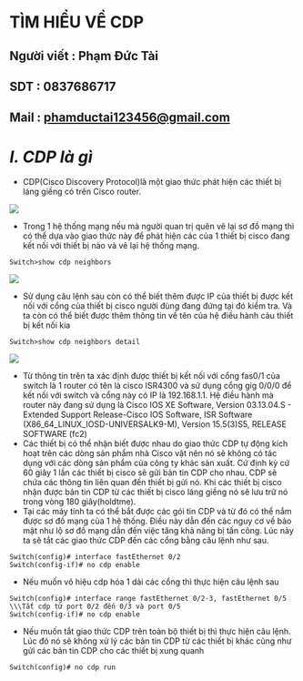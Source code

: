<!--
# h1
## h2
### h3
#### h4
##### h5
###### h6

*in nghiêng*

**bôi đậm**

***vừa in nghiêng vừa bôi đậm***

`inlide code`

```php

echo ("highlight code");

```

[Link test](https://viblo.asia/helps/cach-su-dung-markdown-bxjvZYnwkJZ)

![markdown](https://images.viblo.asia/518eea86-f0bd-45c9-bf38-d5cb119e947d.png)

* mục 3
* mục 2
* mục 1

1. item 1
2. item 2
3. item 3

***
horizonal rules

> text

{@youtube: https://www.youtube.com/watch?v=HndN6P9ke6U}
* Cài đặt nginx bằng câu lệnh sau
```php
dnf -y install nginx
```
*	Cấu hình nginx như sau
```php
vi /etc/nginx/nginx.conf

 Server{
     ...
     server_name www.srv.world;
     ...
 }
 
-->

# TÌM HIỂU VỀ CDP
## Người viết : Phạm Đức Tài
## SDT : 0837686717
## Mail : phamductai123456@gmail.com

# ***I.	CDP là gì***
* CDP(Cisco Discovery Protocol)là một giao thức phát hiện các thiết bị láng giềng có trên Cisco router.

![](https://user-images.githubusercontent.com/52046920/182113706-167e0a6b-1493-4385-a866-8ea86eae30d1.png)
* Trong 1 hệ thống mạng nếu mà người quan trị quên vẽ lại sơ đồ mạng thì có thể dựa vào giao thức này để phát hiện các của 1 thiết bị cisco đang kết nối với thiết bị nào và vẽ lại hệ thống mạng.
```cisco
Switch>show cdp neighbors
```

![](https://user-images.githubusercontent.com/52046920/182113562-d6df8c7b-de94-4ad0-a16a-eba994f970ce.png)
* Sử dụng câu lệnh sau còn có thể biết thêm được IP của thiết bị được kết nối với cổng của thiết bị cisco người đùng đang đứng tại đó kiểm tra. Và ta còn có thể biết được thêm thông tin về tên của hệ điều hành cảu thiết bị kết nối kia
```cisco
Switch>show cdp neighbors detail
```

![](https://user-images.githubusercontent.com/52046920/182113572-a983c1cb-07b5-4081-baba-ad4477f3b4f4.png)
* Từ thông tin trên ta xác định được thiết bị kết nối với cổng fas0/1 của switch là 1 router có tên là cisco ISR4300 và sử dụng cổng gig 0/0/0 để kết nối với switch và cổng này có IP là 192.168.1.1. Hệ điều hành mà router này đang sử dụng là Cisco IOS XE Software, Version 03.13.04.S - Extended Support Release-Cisco IOS Software, ISR Software (X86_64_LINUX_IOSD-UNIVERSALK9-M), Version 15.5(3)S5, RELEASE SOFTWARE (fc2)
* Các thiết bị có thể nhận biết được nhau do giao thức CDP tự động kích hoạt trên các dòng sản phẩm nhà Cisco vật nên nó sẽ không có tác dụng với các dòng sản phẩm của công ty khác sản xuất. Cứ định kỳ cứ 60 giây 1 lần các thiết bị cisco sẽ gửi bản tin CDP cho nhau. CDP sẽ chứa các thông tin liên quan đến thiết bị gửi nó. Khi các thiết bị cisco nhận được bản tin CDP từ các thiết bị cisco láng giềng nó sẽ lưu trữ nó trong vòng 180 giây(holdtme).
* Tại các máy tính ta có thể bắt được các gói tin CDP và từ đó có thể nắm được sơ đồ mạng của 1 hệ thống. Điều này dẫn đến các nguy cơ về bảo mật như lộ sơ đồ mạng dẫn đến việc tăng khả năng bị tấn công. Lúc này ta sẽ tắt các giao thức CDP đến các cổng bằng câu lệnh như sau.
```cisco
Switch(config)# interface fastEthernet 0/2
Switch(config-if)# no cdp enable
```
* Nếu muốn vô hiệu cdp hóa 1 dải các cổng thì thực hiện câu lệnh sau
```cisco
Switch(config)# interface range fastEthernet 0/2-3, fastEthernet 0/5            \\\Tắt cdp từ port 0/2 đến 0/3 và port 0/5
Switch(config-if)# no cdp enable
```
* Nếu muốn tắt giao thức CDP trên toàn bộ thiết bị thì thực hiện câu lệnh. Lúc đó nó sẽ không xử lý các bản tin CDP từ các thiết bị khác cũng như gửi các bản tin CDP cho các thiết bị xung quanh
```cisco
Switch(config)# no cdp run
```
